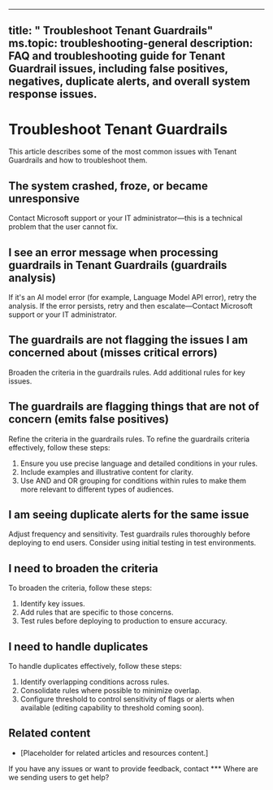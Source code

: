 
---
title: " Troubleshoot Tenant Guardrails"
ms.topic: troubleshooting-general
description: FAQ and troubleshooting guide for Tenant Guardrail issues, including false positives, negatives, duplicate alerts, and overall system response issues.
---


# Troubleshoot Tenant Guardrails

This article describes some of the most common issues with Tenant Guardrails and how to troubleshoot them.

## The system crashed, froze, or became unresponsive

Contact Microsoft support or your IT administrator—this is a technical problem that the user cannot fix.

## I see an error message when processing guardrails in Tenant Guardrails (guardrails analysis)

If it's an AI model error (for example, Language Model API error), retry the analysis. If the error persists, retry and then escalate—Contact Microsoft support or your IT administrator.

## The guardrails are not flagging the issues I am concerned about (misses critical errors)

Broaden the criteria in the guardrails rules. Add additional rules for key issues.

## The guardrails are flagging things that are not of concern (emits false positives)

Refine the criteria in the guardrails rules. To refine the guardrails criteria effectively, follow these steps:

1. Ensure you use precise language and detailed conditions in your rules. 
2. Include examples and illustrative content for clarity.
3. Use AND and OR grouping for conditions within rules to make them more relevant to different types of audiences.

## I am seeing duplicate alerts for the same issue

Adjust frequency and sensitivity. Test guardrails rules thoroughly before deploying to end users. Consider using initial testing in test environments.

## I need to broaden the criteria

To broaden the criteria, follow these steps:

   1. Identify key issues.
   2. Add rules that are specific to those concerns.
   3. Test rules before deploying to production to ensure accuracy.

## I need to handle duplicates

To handle duplicates effectively, follow these steps:

  1. Identify overlapping conditions across rules.
  2. Consolidate rules where possible to minimize overlap.
  3. Configure threshold to control sensitivity of flags or alerts when available (editing capability to threshold coming soon).

## Related content
- [Placeholder for related articles and resources content.]

If you have any issues or want to provide feedback, contact *** Where are we sending users to get help?
